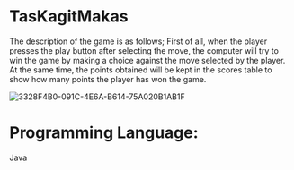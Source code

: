 # TasKagitMakas

The description of the game is as follows; First of all, when the player presses the play button after selecting the move, the computer will try to win the game by making a choice against the move selected by the player. At the same time, the points obtained will be kept in the scores table to show how many points the player has won the game.

![3328F4B0-091C-4E6A-B614-75A020B1AB1F](https://user-images.githubusercontent.com/87249316/173584137-d21f254a-b62f-4673-a926-5274cfac2e4d.jpeg)

# Programming Language:
Java
